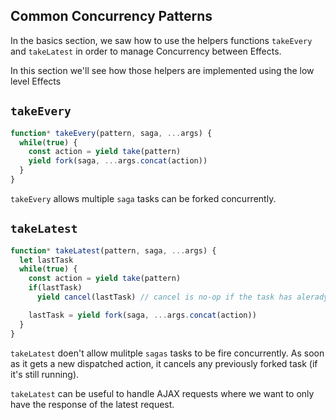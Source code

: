 ## Common Concurrency Patterns

In the basics section, we saw how to use the helpers functions `takeEvery` and `takeLatest`
in order to manage Concurrency between Effects.

In this section we'll see how those helpers are implemented using the low level Effects

## `takeEvery`

```javascript
function* takeEvery(pattern, saga, ...args) {
  while(true) {
    const action = yield take(pattern)
    yield fork(saga, ...args.concat(action))
  }
}
```

`takeEvery` allows multiple `saga` tasks can be forked concurrently.

## `takeLatest`

```javascript
function* takeLatest(pattern, saga, ...args) {
  let lastTask
  while(true) {
    const action = yield take(pattern)
    if(lastTask)
      yield cancel(lastTask) // cancel is no-op if the task has alerady terminateds

    lastTask = yield fork(saga, ...args.concat(action))
  }
}
```

`takeLatest` doen't allow mulitple `sagas` tasks to be fire concurrently. As soon as it
gets a new dispatched action, it cancels any previously forked task (if it's still running).

`takeLatest` can be useful to handle AJAX requests where we want to only have the response
of the latest  request.
